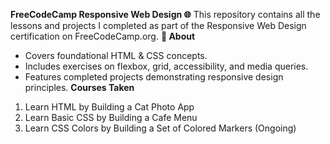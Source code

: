 **FreeCodeCamp Responsive Web Design 🌐**
This repository contains all the lessons and projects I completed as part of the Responsive Web Design certification on FreeCodeCamp.org.
**📌 About**
- Covers foundational HTML & CSS concepts.
- Includes exercises on flexbox, grid, accessibility, and media queries.
- Features completed projects demonstrating responsive design principles.
**Courses Taken**
1. Learn HTML by Building a Cat Photo App
2. Learn Basic CSS by Building a Cafe Menu
3. Learn CSS Colors by Building a Set of Colored Markers (Ongoing)
